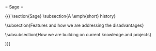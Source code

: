 = Sage =

{{{
\section{Sage}
\subsection{A \emph{short} history}


\subsection{Features and how we are addressing the disadvantages}


\subsubsection{How we are building on current knowledge and projects}


}}}

